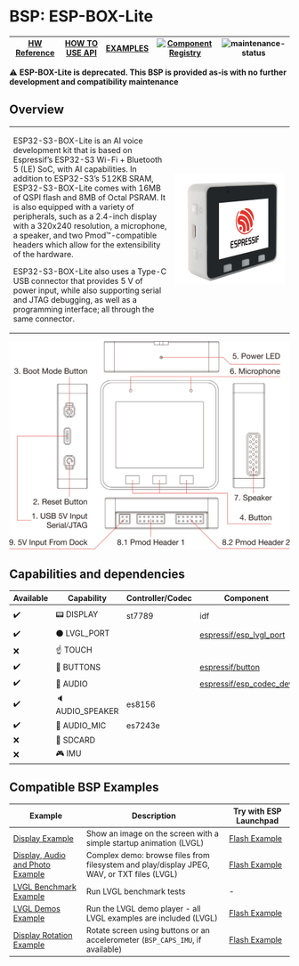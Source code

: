 # BSP: ESP-BOX-Lite

| [HW Reference](https://github.com/espressif/esp-box/tree/master/hardware) | [HOW TO USE API](API.md) | [EXAMPLES](#compatible-bsp-examples) | [![Component Registry](https://components.espressif.com/components/espressif/esp-box-lite/badge.svg)](https://components.espressif.com/components/espressif/esp-box-lite) | ![maintenance-status](https://img.shields.io/badge/maintenance-as--is-yellow.svg) |
| --- | --- | --- | --- | -- |


:warning: **ESP-BOX-Lite is deprecated. This BSP is provided as-is with no further development and compatibility maintenance**

## Overview

<table>
<tr><td>

ESP32-S3-BOX-Lite is an AI voice development kit that is based on Espressif’s ESP32-S3 Wi-Fi + Bluetooth 5 (LE) SoC, with AI capabilities. In addition to ESP32-S3’s 512KB SRAM, ESP32-S3-BOX-Lite comes with 16MB of QSPI flash and 8MB of Octal PSRAM. It is also equipped with a variety of peripherals, such as a 2.4-inch display with a 320x240 resolution, a microphone, a speaker, and two Pmod™-compatible headers which allow for the extensibility of the hardware.

ESP32-S3-BOX-Lite also uses a Type-C USB connector that provides 5 V of power input, while also supporting serial and JTAG debugging, as well as a programming interface; all through the same connector.

</td><td width="200">
  <img src="doc/esp-box-lite.webp">
</td></tr>
</table>

![image](doc/pic.png)

## Capabilities and dependencies

<div align="center">
<!-- START_DEPENDENCIES -->

|     Available    |       Capability       |Controller/Codec|                                           Component                                          |   Version  |
|------------------|------------------------|----------------|----------------------------------------------------------------------------------------------|------------|
|:heavy_check_mark:|     :pager: DISPLAY    |     st7789     |                                              idf                                             |>=4.4.5,<6.0|
|:heavy_check_mark:|:black_circle: LVGL_PORT|                |[espressif/esp_lvgl_port](https://components.espressif.com/components/espressif/esp_lvgl_port)|     ^2     |
|        :x:       |    :point_up: TOUCH    |                |                                                                                              |            |
|:heavy_check_mark:| :radio_button: BUTTONS |                |       [espressif/button](https://components.espressif.com/components/espressif/button)       |    ^2.4    |
|:heavy_check_mark:|  :musical_note: AUDIO  |                |[espressif/esp_codec_dev](https://components.espressif.com/components/espressif/esp_codec_dev)|    ~1.1    |
|:heavy_check_mark:| :speaker: AUDIO_SPEAKER|     es8156     |                                                                                              |            |
|:heavy_check_mark:| :microphone: AUDIO_MIC |     es7243e    |                                                                                              |            |
|        :x:       |  :floppy_disk: SDCARD  |                |                                                                                              |            |
|        :x:       |    :video_game: IMU    |                |                                                                                              |            |

<!-- END_DEPENDENCIES -->
</div>

## Compatible BSP Examples

<div align="center">
<!-- START_EXAMPLES -->

| Example | Description | Try with ESP Launchpad |
| ------- | ----------- | ---------------------- |
| [Display Example](https://github.com/espressif/esp-bsp/tree/master/examples/display) | Show an image on the screen with a simple startup animation (LVGL) | [Flash Example](https://espressif.github.io/esp-launchpad/?flashConfigURL=https://espressif.github.io/esp-bsp/config.toml&app=display) |
| [Display, Audio and Photo Example](https://github.com/espressif/esp-bsp/tree/master/examples/display_audio_photo) | Complex demo: browse files from filesystem and play/display JPEG, WAV, or TXT files (LVGL) | [Flash Example](https://espressif.github.io/esp-launchpad/?flashConfigURL=https://espressif.github.io/esp-bsp/config.toml&app=display_audio_photo) |
| [LVGL Benchmark Example](https://github.com/espressif/esp-bsp/tree/master/examples/display_lvgl_benchmark) | Run LVGL benchmark tests | - |
| [LVGL Demos Example](https://github.com/espressif/esp-bsp/tree/master/examples/display_lvgl_demos) | Run the LVGL demo player - all LVGL examples are included (LVGL) | [Flash Example](https://espressif.github.io/esp-launchpad/?flashConfigURL=https://espressif.github.io/esp-bsp/config.toml&app=display_lvgl_demo) |
| [Display Rotation Example](https://github.com/espressif/esp-bsp/tree/master/examples/display_rotation) | Rotate screen using buttons or an accelerometer (`BSP_CAPS_IMU`, if available) | [Flash Example](https://espressif.github.io/esp-launchpad/?flashConfigURL=https://espressif.github.io/esp-bsp/config.toml&app=display_rotation) |

<!-- END_EXAMPLES -->
</div>

<!-- START_BENCHMARK -->
<!-- END_BENCHMARK -->
